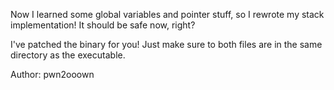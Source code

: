 Now I learned some global variables and pointer stuff, so I rewrote my stack implementation! It should be safe now, right?

I've patched the binary for you! Just make sure to both files are in the same directory as the executable.

Author: pwn2ooown
